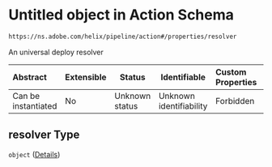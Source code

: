 # Untitled object in Action Schema

```txt
https://ns.adobe.com/helix/pipeline/action#/properties/resolver
```

An universal deploy resolver


| Abstract            | Extensible | Status         | Identifiable            | Custom Properties | Additional Properties | Access Restrictions | Defined In                                                        |
| :------------------ | ---------- | -------------- | ----------------------- | :---------------- | --------------------- | ------------------- | ----------------------------------------------------------------- |
| Can be instantiated | No         | Unknown status | Unknown identifiability | Forbidden         | Allowed               | none                | [action.schema.json\*](action.schema.json "open original schema") |

## resolver Type

`object` ([Details](action-properties-resolver.md))
